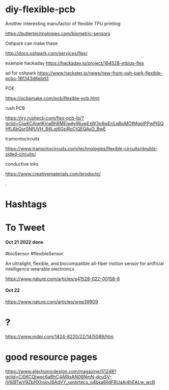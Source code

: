 # diy-flexible-pcb



Another interesting manufactor of flexible TPU printing

https://butlertechnologies.com/biometric-sensors



Oshpark can make these

http://docs.oshpark.com/services/flex/


example hackaday   https://hackaday.io/project/164528-mbius-flex

ad for oshpark  https://www.hackster.io/news/new-from-osh-park-flexible-pcbs-16f343d6ebd3




POE

https://pcbamake.com/pcb/flexible-pcb.html

rush PCB

https://try.rushpcb.com/flex-pcb-lp/?gclid=CjwKCAjwtKmaBhBMEiwAyINuwEsW3o8wEriLpBoMOfMgoIPPwPISQHfL6bQsr0NfUVH_B6Lqj6GsjRoCjQEQAvD_BwE



tramontocircuits

https://www.tramontocircuits.com/technologies/flexible-circuits/double-sided-circuits/


conductive inks

https://www.creativematerials.com/products/









.



# Hashtags





# To Tweet


#### Oct 21 2022 done


#bioSensor #flexibleSensor

An ultralight, flexible, and biocompatible all-fiber motion sensor for artificial intelligence wearable electronics

https://www.nature.com/articles/s41528-022-00158-8



#### Oct 22

https://www.nature.com/articles/srep39909

# ?

https://www.mdpi.com/1424-8220/22/14/5089/htm






# good resource pages

https://www.electronicdesign.com/magazine/51248?gclid=Cj0KCQjwqc6aBhC4ARIsAN06NmN-dcuSV-jV6jBTwV9ZbHXholnJ8AdVY_umbrtecs_o4bka6ljdFBUaAi4hEALw_wcB





